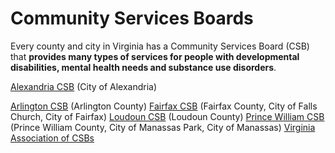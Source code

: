 # Community Services Boards

Every county and city in Virginia has a Community Services Board (CSB) that **provides many types of services for people with developmental disabilities, mental health needs and substance use disorders**.

[Alexandria CSB](https://www.alexandriava.gov/CSB) (City of Alexandria)

[Arlington CSB](https://health.arlingtonva.us/behavioral-healthcare/) (Arlington County)
[Fairfax CSB](https://www.fairfaxcounty.gov/community-services-board/) (Fairfax County, City of Falls Church, City of Fairfax)
[Loudoun CSB](http://www.loudoun.gov/index.aspx?NID=121) (Loudoun County)
[Prince William CSB](https://www.pwcva.gov/department/community-services) (Prince William County, City of Manassas Park, City of Manassas)
[Virginia Association of CSBs](https://vacsb.org/)


